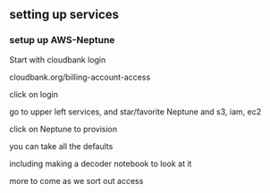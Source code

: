 ## setting up services
### setup up AWS-Neptune

Start with cloudbank login

cloudbank.org/billing-account-access

click on login

go to upper left services, and star/favorite  Neptune and s3, iam, ec2

click on Neptune to provision

you can take all the defaults

including making a decoder notebook to look at it

more to come as we sort out access

